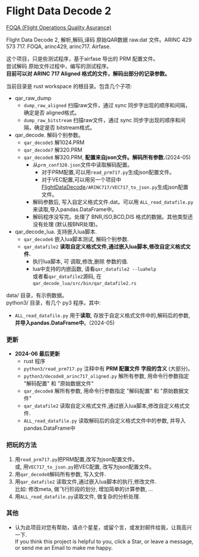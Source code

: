 # Flight Data Decode 2   

[FOQA (Flight Operations Quality Asurance)](http://en.wikipedia.org/wiki/Flight_operations_quality_assurance)  

Flight Data Decode 2, 解析,解码,译码 原始QAR数据 raw.dat 文件。ARINC 429 573 717. FOQA, arinc429, arinc717. Airfase.  

这个项目，只是些测试程序，基于airfase 导出的 PRM 配置文件。   
尝试解码 原始文件过程中，编写的测试程序。   
**目前可以对 ARINC 717 Aligned 格式的文件，解码出部分的记录参数。**   

当前目录是 rust workspace 的根目录。包含几个子项:   
* qar_raw_dump   
  - `dump_raw_aligned` 扫描raw文件，通过 sync 同步字出现的顺序和间隔，确定是否 aligned格式。   
  - `dump_raw_bitstream` 扫描raw文件，通过 sync 同步字出现的顺序和间隔，确定是否 bitstream格式。   
* qar_decode.  解码个别参数。   
  - `qar_decode5` 解1024.PRM   
  - `qar_decode7` 解320.PRM   
  - `qar_decode8` 解320.PRM, **配置来自json文件。解码所有参数.**(2024-05)   
    - 从`prm_conf320.json`文件中读取解码配置。   
      - 对于PRM配置,可以用`read_prm717.py`生成json配置文件。   
      - 对于VEC配置,可以用另一个项目中[FlightDataDecode](https://github.com/osnosn/FlightDataDecode)`/ARINC717/VEC717_to_json.py`生成json配置文件。   
    - 解码参数后, 写入自定义格式文件.dat。可以用 `ALL_read_datafile.py` 来读取,导入pandas.DataFrame中。   
    - 解码程序没写完。处理了 BNR,ISO,BCD,DIS 格式的数据。其他类型还没有处理 (默认按BNR处理)。   
* qar_decode_lua. 支持嵌入lua脚本.    
  - `qar_decode6` 嵌入lua脚本测试, 解码个别参数.   
  - `qar_datafile2` **读取自定义格式文件,通过嵌入lua脚本,修改自定义格式文件.**   
    - 执行lua脚本, 可 调取,修改,删除 参数的值.   
    - lua中支持的内嵌函数, 请看`qar_datafile2 --luahelp`   
      或者看`qar_datafile2`源码, 在`qar_decode_lua/src/bin/qar_datafile2.rs`   

data/ 目录，有示例数据。  
python3/ 目录，有几个 py3 程序。其中:   
* `ALL_read_datafile.py` 用于**读取**, 存放于自定义格式文件中的,解码后的参数, **并导入pandas.DataFrame中**。(2024-05)   

### 更新  
* **2024-06 最后更新**   
  - rust 程序  
  - `python3/read_prm717.py` 注释中有 **PRM 配置文件 字段的含义** (大部分)。  
  - `python3/decode8_arinc717_aligned.py` 解所有参数, 用命令行参数指定 "解码配置" 和 "原始数据文件"   
  - `qar_decode8` 解所有参数, 用命令行参数指定 "解码配置" 和 "原始数据文件"   
  - `qar_datafile2` 读取自定义格式文件,通过嵌入lua脚本,修改自定义格式文件.   
  - `ALL_read_datafile.py` 读取解码后的自定义格式文件中的参数, 并导入pandas.DataFrame中   

### 把玩的方法   
1. 用`read_prm717.py`把PRM配置,改写为json配置文件。   
   或, 用`VEC717_to_json.py`把VEC配置, 改写为json配置文件。   
2. 用`qar_decode8`解码所有参数, 写入文件.   
3. 用`qar_datafile2` 读取文件,通过嵌入lua脚本的执行,修改文件.   
   比如: 修改meta, 做飞行阶段的划分, 增加简单的计算参数, ...    
3. 用`ALL_read_datafile.py`读取文件, 做复杂的分析处理.   


### 其他  
* 认为此项目对您有帮助，请点个星星，或留个言，或发封邮件给我，让我高兴一下.   
  If you think this project is helpful to you, click a Star, or leave a message, or send me an Email to make me happy.  


